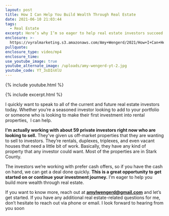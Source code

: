 ```yaml
---
layout: post
title: How I Can Help You Build Wealth Through Real Estate
date: 2021-06-10 21:03:44
tags:
  - Real Estate
excerpt: Here’s why I’m so eager to help real estate investors succeed.
enclosure: >-
  https://vyralmarketing.s3.amazonaws.com/Amy+Wengerd/2021/How+I+Can+Help+You+Build+Wealth+Through+Real+Estate.mp4
pullquote:
enclosure_type: video/mp4
enclosure_time:
use_youtube_image: true
youtube_alternate_image: /uploads/amy-wengerd-yt-2.jpg
youtube_code: YT_3sDInXlU
---
```

{% include youtube.html %}

{% include excerpt.html %}

I quickly want to speak to all of the current and future real estate investors today. Whether you’re a seasoned investor looking to add to your portfolio or someone who is looking to make their first investment into rental properties,&nbsp; I can help.

**I’m actually working with about 59 private investors right now who are looking to sell.** They’ve given us off-market properties that they are wanting to sell to investors. They’re rentals, duplexes, triplexes, and even vacant houses that need a little bit of work. Basically, they have any kind of property that any investor could want. Most of the properties are in Stark County.

The investors we’re working with prefer cash offers, so if you have the cash on hand, we can get a deal done quickly. **This is a great opportunity to get started on or continue your investment journey.** I’m eager to help you build more wealth through real estate.

If you want to know more, reach out at **[amylwengerd@gmail.com](mailto:amylwengerd@gmail.com)** and let’s get started. If you have any additional real estate-related questions for me, don’t hesitate to reach out via phone or email. I look forward to hearing from you soon
